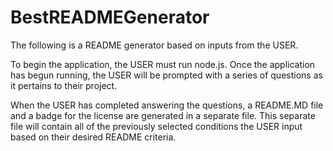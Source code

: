 # BestREADMEGenerator

The following is a README generator based on inputs from the USER.

To begin the application, the USER must run node.js.
Once the application has begun running, the USER will be prompted with a series of questions as it pertains to their project. 

When the USER has completed answering the questions, a README.MD file and a badge for the license are generated in a separate file.
This separate file will contain all of the previously selected conditions the USER input based on their desired README criteria. 

